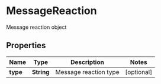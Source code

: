 

# MessageReaction

Message reaction object

## Properties

| Name | Type | Description | Notes |
|------------ | ------------- | ------------- | -------------|
|**type** | **String** | Message reaction type |  [optional] |



